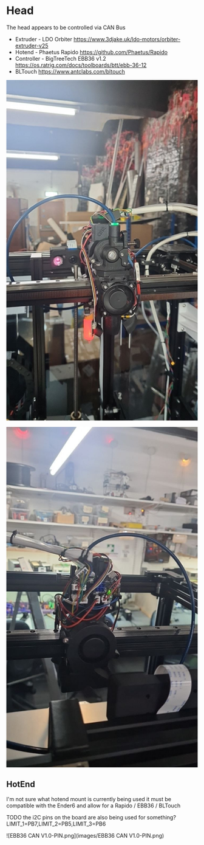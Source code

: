 # Head

The head appears to be controlled via CAN Bus

  * Extruder - LDO Orbiter
    https://www.3djake.uk/ldo-motors/orbiter-extruder-v25
  * Hotend - Phaetus Rapido
    https://github.com/Phaetus/Rapido
  * Controller - BigTreeTech EBB36 v1.2
    https://os.ratrig.com/docs/toolboards/btt/ebb-36-12
  * BLTouch
    https://www.antclabs.com/bltouch

![Head1-Front.jpg](images/Head1-Front.jpg)

![Head1-Back.jpg](images/Head1-Back.jpg)

## HotEnd

I'm not sure what hotend mount is currently being used it must be compatible with the Ender6
and allow for a Rapido / EBB36 / BLTouch

TODO the i2C pins on the board are also being used for something?
LIMIT_1=PB7,LIMIT_2=PB5,LIMIT_3=PB6


![EBB36 CAN V1.0-PIN.png](images/EBB36 CAN V1.0-PIN.png)
